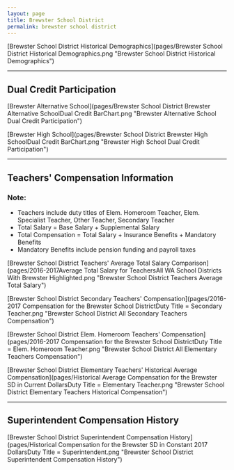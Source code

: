 ```yaml
---
layout: page
title: Brewster School District
permalink: brewster school district
---
```



[Brewster School District Historical Demographics](pages/Brewster School District Historical Demographics.png "Brewster School District Historical Demographics")

___

## Dual Credit Participation

[Brewster Alternative School](pages/Brewster School District Brewster Alternative SchoolDual Credit BarChart.png "Brewster Alternative School Dual Credit Participation")

[Brewster High School](pages/Brewster School District Brewster High SchoolDual Credit BarChart.png "Brewster High School Dual Credit Participation")


___

## Teachers' Compensation Information
### Note:
- Teachers include duty titles of Elem. Homeroom Teacher, Elem. Specialist Teacher, Other Teacher, Secondary Teacher
- Total Salary = Base Salary + Supplemental Salary
- Total Compensation = Total Salary + Insurance Benefits + Mandatory Benefits
- Mandatory Benefits include pension funding and payroll taxes

[Brewster School District Teachers' Average Total Salary Comparison](pages/2016-2017Average Total Salary for TeachersAll WA School Districts With Brewster Highlighted.png "Brewster School District Teachers Average Total Salary")

[Brewster School District Secondary Teachers' Compensation](pages/2016-2017 Compensation for the Brewster School DistrictDuty Title = Secondary Teacher.png "Brewster School District All Secondary Teachers Compensation")

[Brewster School District Elem. Homeroom Teachers' Compensation](pages/2016-2017 Compensation for the Brewster School DistrictDuty Title = Elem. Homeroom Teacher.png "Brewster School District All Elementary Teachers Compensation")

[Brewster School District Elementary Teachers' Historical Average Compensation](pages/Historical Average Compensation for the Brewster SD in Current DollarsDuty Title = Elementary Teacher.png "Brewster School District Elementary Teachers Historical Compensation")


___

## Superintendent Compensation History

[Brewster School District Superintendent Compensation History](pages/Historical Compensation for the Brewster SD in Constant 2017 DollarsDuty Title = Superintendent.png "Brewster School District Superintendent Compensation History")

